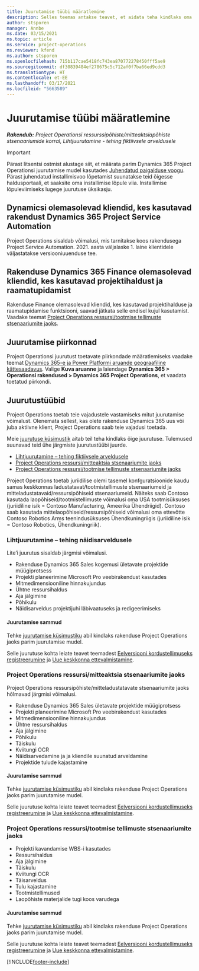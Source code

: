 ```yaml
---
title: Juurutamise tüübi määratlemine
description: Selles teemas antakse teavet, et aidata teha kindlaks oma ettevõtte projektitoimingute õige juurutamistüüp.
author: stsporen
manager: Annbe
ms.date: 03/15/2021
ms.topic: article
ms.service: project-operations
ms.reviewer: kfend
ms.author: stsporen
ms.openlocfilehash: 715b117cae5418fc743ea870772278450fff5ae9
ms.sourcegitcommit: df30839484ef278675c5c712af0f7ba66ed9cdd3
ms.translationtype: HT
ms.contentlocale: et-EE
ms.lasthandoff: 03/17/2021
ms.locfileid: "5663589"
---
```

# <a name="determine-your-deployment-type"></a>Juurutamise tüübi määratlemine

_**Rakendub:** Project Operationsi ressurssipõhiste/mitteaktsiapõhiste stsenaariumide korral,  Lihtjuurutamine - tehing fiktiivsele arveldusele_

> [!IMPORTANT]
> Pärast litsentsi ostmist alustage siit, et määrata parim Dynamics 365 Project Operationsi juurutamise mudel kasutades [Juhendatud paigalduse voogu](https://aka.ms/provisionprojectoperations).
> Pärast juhendatud installimisvoo lõpetamist suunatakse teid õigesse haldusportaali, et saaksite oma installimise lõpule viia. Installimise lõpuleviimiseks lugege juurutuse üksikasju.


## <a name="existing-customers-of-dynamics-using-dynamics-365-project-service-automation"></a>Dynamicsi olemasolevad kliendid, kes kasutavad rakendust Dynamics 365 Project Service Automation
Project Operations sisaldab võimalusi, mis tarnitakse koos rakendusega Project Service Automation. 2021. aasta väljalaske 1. laine klientidele väljastatakse versiooniuuenduse tee.

## <a name="existing-customers-of-dynamics-365-finance-using-project-management-and-accounting"></a>Rakenduse Dynamics 365 Finance olemasolevad kliendid, kes kasutavad projektihaldust ja raamatupidamist 

Rakenduse Finance olemasolevad kliendid, kes kasutavad projektihalduse ja raamatupidamise funktsiooni, saavad jätkata selle endisel kujul kasutamist. Vaadake teemat [Project Operations ressursi/tootmise tellimuste stsenaariumite jaoks](#pma).


## <a name="deployment-regions"></a>Juurutamise piirkonnad
Project Operationsi juurutust toetavate piirkondade määratlemiseks vaadake teemat [Dynamics 365-e ja Power Platformi aruande geograafiline kättesaadavus](https://dynamics.microsoft.com/en-us/geographic-availability/). Valige **Kuva aruanne** ja laiendage **Dynamics 365 > Operationsi rakendused > Dynamics 365 Project Operations**, et vaadata toetatud piirkondi.

## <a name="deployment-types"></a>Juurutustüübid
Project Operations toetab teie vajadustele vastamiseks mitut juurutamise võimalust. Olenemata sellest, kas olete rakenduse Dynamics 365 uus või juba aktiivne klient, Project Operations saab teie vajadusi toetada.

Meie [juurutuse küsimustik](https://aka.ms/provisionprojectoperations) aitab teil teha kindlaks õige juurutuse. Tulemused suunavad teid ühe järgmiste juurutustüübi juurde.

- [Lihtjuurutamine – tehing fiktiivsele arveldusele](#lite)
- [Project Operations ressursi/mitteaktsia stsenaariumite jaoks](#integrated)
- [Project Operations ressursi/tootmise tellimuste stsenaariumite jaoks](#pma)

Project Operations toetab juriidilise olemi tasemel konfguratsioonide kaudu samas keskkonnas ladustatavat/tootmistellimuste stsenaariumeid ja mitteladustatavaid/ressursipõhiseid stsenaariumeid. Näiteks saab Contoso kasutada laopõhiseid/tootmistellimuste võimalusi oma USA tootmisüksuses (juriidiline isik = Contoso Manufacturing, Ameerika Ühendriigid). Contoso saab kasutada mittelaopõhiseid/ressursipõhiseid võimalusi oma ettevõtte Contoso Robotics Arms teenindusüksuses Ühendkuningriigis (juriidiline isik = Contoso Robotics, Ühendkuningriik).

### <a name="lite-deployment---deal-to-proforma-invoicing"></a><a  name="lite"></a>Lihtjuurutamine – tehing näidisarveldusele

Lite’i juurutus sisaldab järgmisi võimalusi.

- Rakenduse Dynamics 365 Sales kogemusi ületavate projektide müügiprotsess
- Projekti planeerimine Microsoft Pro veebirakendust kasutades
- Mitmedimensiooniline hinnakujundus
- Ühtne ressursihaldus
- Aja jälgimine
- Põhikulu
- Näidisarveldus projektijuhi läbivaatuseks ja redigeerimiseks 

#### <a name="deployment-steps"></a>Juurutamise sammud
Tehke [juurutamise küsimustiku](https://aka.ms/provisionprojectoperations) abil kindlaks rakenduse Project Operations jaoks parim juurutamise mudel.

Selle juurutuse kohta leiate teavet teemadest [Eelversiooni kordustellimuseks registreerumine](lite-preview-subscription-sign-up.md) ja [Uue keskkonna ettevalmistamine](lite-deployment.md). 


### <a name="project-operations-for-resourcenon-stocked-scenarios"></a><a name="integrated"></a>Project Operations ressursi/mitteaktsia stsenaariumite jaoks
Project Operations ressursipõhiste/mitteladustatavate stsenaariumite jaoks hõlmavad järgmisi võimalusi.
 
- Rakenduse Dynamics 365 Sales ületavate projektide müügiprotsess
- Projekti planeerimine Microsoft Pro veebirakendust kasutades
- Mitmedimensiooniline hinnakujundus
- Ühtne ressursihaldus
- Aja jälgimine
- Põhikulu
- Täiskulu
- Kviitungi OCR
- Näidisarvedamine ja ja kliendile suunatud arveldamine 
- Projektide tulude kajastamine

#### <a name="deployment-steps"></a>Juurutamise sammud
Tehke [juurutamise küsimustiku](https://aka.ms/provisionprojectoperations) abil kindlaks rakenduse Project Operations jaoks parim juurutamise mudel.

Selle juurutuse kohta leiate teavet teemadest [Eelversiooni kordustellimuseks registreerumine](resource-sign-up-preview-subscription.md) ja [Uue keskkonna ettevalmistamine](resource-provision-new-environment.md). 


### <a name="project-operations-for-stockedproduction-order-scenarios"></a><a name="pma"></a>Project Operations ressursi/tootmise tellimuste stsenaariumite jaoks

- Projekti kavandamise WBS-i kasutades
- Ressursihaldus
- Aja jälgimine
- Täiskulu
- Kviitungi OCR
- Täisarveldus
- Tulu kajastamine
- Tootmistellimused
- Laopõhiste materjalide tugi koos varudega

#### <a name="deployment-steps"></a>Juurutamise sammud
Tehke [juurutamise küsimustiku](https://aka.ms/provisionprojectoperations) abil kindlaks rakenduse Project Operations jaoks parim juurutamise mudel.

Selle juurutuse kohta leiate teavet teemadest [Eelversiooni kordustellimuseks registreerumine](https://docs.microsoft.com/dynamics365/fin-ops-core/dev-itpro/dev-tools/sign-up-preview-subscription?toc=/dynamics365/finance/toc.json) ja [Uue keskkonna ettevalmistamine](https://docs.microsoft.com/dynamics365/fin-ops-core/dev-itpro/deployment/deploy-demo-environment?toc=/dynamics365/finance/toc.json). 



[!INCLUDE[footer-include](../includes/footer-banner.md)]
